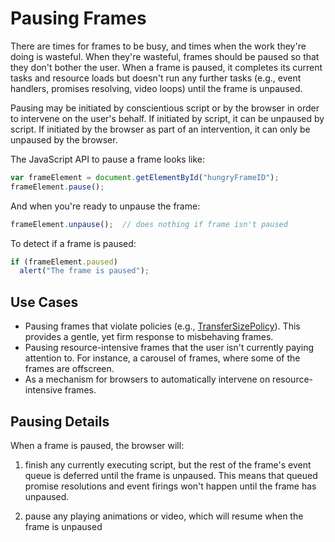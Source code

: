 # Pausing Frames

There are times for frames to be busy, and times when the work they're doing is wasteful. When they're wasteful, frames should be paused so that they don't bother the user. When a frame is paused, it completes its current tasks and resource loads but doesn't run any further tasks (e.g., event handlers, promises resolving, video loops) until the frame is unpaused. 

Pausing may be initiated by conscientious script or by the browser in order to intervene on the user's behalf. If initiated by script, it can be unpaused by script. If initiated by the browser as part of an intervention, it can only be unpaused by the browser. 

The JavaScript API to pause a frame looks like:

```javascript
var frameElement = document.getElementById("hungryFrameID");
frameElement.pause();
```

And when you're ready to unpause the frame:
```javascript
frameElement.unpause();  // does nothing if frame isn't paused
```

To detect if a frame is paused:
```javascript
if (frameElement.paused) 
  alert("The frame is paused");
```

## Use Cases
* Pausing frames that violate policies (e.g., [TransferSizePolicy](https://github.com/WICG/transfer-size)). This provides a gentle, yet firm response to misbehaving frames.
* Pausing resource-intensive frames that the user isn't currently paying attention to. For instance, a carousel of frames, where some of the frames are offscreen.
* As a mechanism for browsers to automatically intervene on resource-intensive frames.


## Pausing Details
When a frame is paused, the browser will:

1. finish any currently executing script, but the rest of the frame's event queue is deferred until the frame is unpaused. This means that queued promise resolutions and event firings won't happen until the frame has unpaused.

2. pause any playing animations or video, which will resume when the frame is unpaused

